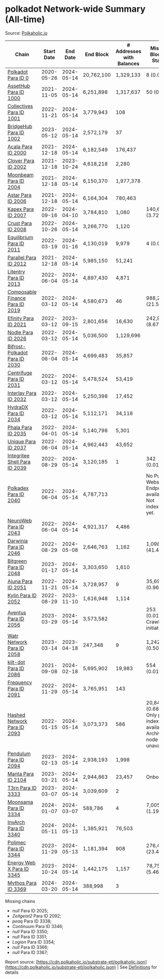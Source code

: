 # polkadot Network-wide Summary (All-time)

Source: [Polkaholic.io](https://polkaholic.io)


| Chain            | Start Date | End Date | End Block | # Addresses with Balances | Missing Blocks / Status |
| ---------------- | ---------- | ---------| --------- | ------------------------- | ----------------------- |
| [Polkadot Para ID 0](/polkadot/0-polkadot) | 2020-05-26 | 2024-05-14 | 20,762,100 |  1,329,133 | 8 (0.00%)  |
| [AssetHub Para ID 1000](/polkadot/1000-assethub) | 2021-11-05 | 2024-05-14 | 6,251,898 |  1,317,637 | 50 (0.00%)  |
| [Collectives Para ID 1001](/polkadot/1001-collectives) | 2022-11-21 | 2024-05-14 | 3,779,943 |  108 |    |
| [BridgeHub Para ID 1002](/polkadot/1002-bridgehub) | 2023-05-12 | 2024-05-14 | 2,572,179 |  37 |    |
| [Acala Para ID 2000](/polkadot/2000-acala) | 2021-12-18 | 2024-05-14 | 6,182,549 |  176,437 |    |
| [Clover Para ID 2002](/polkadot/2002-clover) | 2021-12-18 | 2023-10-24 | 4,618,218 |  2,280 |    |
| [Moonbeam Para ID 2004](/polkadot/2004-moonbeam) | 2021-12-18 | 2024-05-14 | 6,150,370 |  1,977,378 |    |
| [Astar Para ID 2006](/polkadot/2006-astar) | 2021-12-18 | 2024-05-14 | 6,164,304 |  780,463 |    |
| [Kapex Para ID 2007](/polkadot/2007-kapex) | 2022-09-16 | 2024-04-10 | 3,784,810 |  1,080 | 140,668 (3.72%)  |
| [Crust Para ID 2008](/polkadot/2008-crust) | 2022-10-26 | 2024-05-14 | 3,266,770 |  1,120 |    |
| [Equilibrium Para ID 2011](/polkadot/2011-equilibrium) | 2022-03-19 | 2024-01-16 | 4,130,019 |  9,979 | 4 (0.00%)  |
| [Parallel Para ID 2012](/polkadot/2012-parallel) | 2021-12-18 | 2024-05-14 | 5,985,150 |  51,241 |    |
| [Litentry Para ID 2013](/polkadot/2013-litentry) | 2022-06-04 | 2024-05-14 | 4,897,430 |  4,871 |    |
| [Composable Finance Para ID 2019](/polkadot/2019-composable) | 2022-03-12 | 2024-05-14 | 4,580,673 |  46 | 988,229 (21.57%)  |
| [Efinity Para ID 2021](/polkadot/2021-efinity) | 2022-03-12 | 2023-09-15 | 2,801,656 |  16,630 | 242,949 (8.67%)  |
| [Nodle Para ID 2026](/polkadot/2026-nodle) | 2022-03-12 | 2024-05-14 | 5,036,500 |  1,129,696 |    |
| [Bifrost-Polkadot Para ID 2030](/polkadot/2030-bifrost) | 2022-06-04 | 2024-05-14 | 4,699,483 |  35,857 |    |
| [Centrifuge Para ID 2031](/polkadot/2031-centrifuge) | 2022-03-12 | 2024-05-14 | 5,478,524 |  53,419 |    |
| [Interlay Para ID 2032](/polkadot/2032-interlay) | 2022-03-12 | 2024-05-14 | 5,250,398 |  17,452 |    |
| [HydraDX Para ID 2034](/polkadot/2034-hydradx) | 2022-03-12 | 2024-05-14 | 5,112,171 |  34,118 |    |
| [Phala Para ID 2035](/polkadot/2035-phala) | 2022-04-01 | 2024-05-14 | 5,140,798 |  5,301 |    |
| [Unique Para ID 2037](/polkadot/2037-unique) | 2022-06-04 | 2024-05-14 | 4,962,443 |  43,652 |    |
| [Integritee Shell Para ID 2039](/polkadot/2039-integritee) | 2022-08-29 | 2024-05-14 | 3,120,185 |  1 | 342 (0.01%)  |
| [Polkadex Para ID 2040](/polkadot/2040-polkadex) | 2022-06-04 | 2024-05-14 | 4,787,713 |   |   No Public Websocket Endpoint available: Not indexing yet. |
| [NeuroWeb Para ID 2043](/polkadot/2043-neuroweb) | 2022-06-04 | 2024-05-14 | 4,921,317 |  4,486 |    |
| [Darwinia Para ID 2046](/polkadot/2046-darwinia) | 2022-08-29 | 2024-05-08 | 2,646,763 |  1,162 | 1,098,047 (41.49%)  |
| [Bitgreen Para ID 2048](/polkadot/2048-bitgreen) | 2023-01-17 | 2024-05-14 | 3,303,650 |  1,610 |    |
| [Ajuna Para ID 2051](/polkadot/2051-ajuna) | 2022-11-21 | 2024-05-14 | 3,728,957 |  9 | 35,697 (0.96%)  |
| [Kylin Para ID 2052](/polkadot/2052-kylin) | 2022-08-29 | 2023-11-10 | 1,616,948 |  1,114 |    |
| [Aventus Para ID 2056](/polkadot/2056-aventus) | 2023-03-29 | 2024-05-14 | 3,573,582 |   | 253 (0.01%) Crawling initiated |
| [Watr Network Para ID 2058](/polkadot/2058-watr) | 2023-03-14 | 2023-04-18 | 247,348 |  9 | 1,242 (0.50%)  |
| [kilt-dot Para ID 2086](/polkadot/2086-kilt) | 2021-09-08 | 2024-02-18 | 5,695,902 |  19,983 | 554 (0.01%)  |
| [Frequency Para ID 2091](/polkadot/2091-frequency) | 2022-11-29 | 2024-05-14 | 3,765,951 |  143 |    |
| [Hashed Network Para ID 2093](/polkadot/2093-hashed) | 2022-01-15 | 2024-05-14 | 3,073,373 |  586 | 20,845 (0.68%) Only partial index available: Archive node unavailable |
| [Pendulum Para ID 2094](/polkadot/2094-pendulum) | 2023-02-13 | 2024-05-14 | 2,938,193 |  1,998 |    |
| [Manta Para ID 2104](/polkadot/2104-manta) | 2023-03-21 | 2024-05-14 | 2,944,863 |  23,457 |   Onboarding |
| [T3rn Para ID 3333](/polkadot/3333-t3rn) | 2023-03-07 | 2024-05-14 | 3,039,609 |  2 |    |
| [Moonsama Para ID 3334](/polkadot/3334-moonsama) | 2024-01-07 | 2024-03-07 | 588,786 |  4 | 7,005 (1.19%)  |
| [InvArch Para ID 3340](/polkadot/3340-invarch) | 2024-05-11 | 2024-05-13 | 1,385,921 |  76,503 |    |
| [Polimec Para ID 3344](/polkadot/3344-polimec) | 2023-11-29 | 2024-05-13 | 1,181,394 |  908 | 276,434 (23.40%)  |
| [Energy Web X Para ID 3345](/polkadot/3345-energywebx) | 2023-10-24 | 2024-05-14 | 1,442,175 |  1,157 | 78,759 (5.46%)  |
| [Mythos Para ID 3369](/polkadot/3369-mythos) | 2024-03-20 | 2024-05-14 | 388,998 |  3 |    |

Missing chains


* *null* Para ID 2025; 
* *Zeitgeist2* Para ID 2092; 
* *peaq* Para ID 3338; 
* *Continuum* Para ID 3346; 
* *null* Para ID 3350; 
* *null* Para ID 3351; 
* *Logion* Para ID 3354; 
* *null* Para ID 3366; 
* *null* Para ID 3367; 

Report source: [https://cdn.polkaholic.io/substrate-etl/polkaholic.json](https://cdn.polkaholic.io/substrate-etl/polkaholic.json) | See [Definitions](/DEFINITIONS.md) for details
